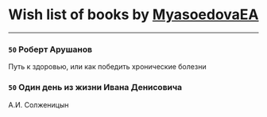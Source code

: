 # Wish list of books by [MyasoedovaEA](http://openid.yandex.ru/MyasoedovaEA/)
---

### `50` Роберт Арушанов
Путь к здоровью, или как победить хронические болезни

### `50` Один день из жизни Ивана Денисовича
А.И. Солженицын

